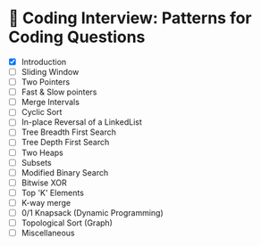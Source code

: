 # 👻 Coding Interview: Patterns for Coding Questions

- [x] Introduction
- [ ] Sliding Window
- [ ] Two Pointers
- [ ] Fast & Slow pointers
- [ ] Merge Intervals
- [ ] Cyclic Sort
- [ ] In-place Reversal of a LinkedList
- [ ] Tree Breadth First Search
- [ ] Tree Depth First Search
- [ ] Two Heaps
- [ ] Subsets
- [ ] Modified Binary Search
- [ ] Bitwise XOR
- [ ] Top 'K' Elements
- [ ] K-way merge
- [ ] 0/1 Knapsack (Dynamic Programming)
- [ ] Topological Sort (Graph)
- [ ] Miscellaneous
